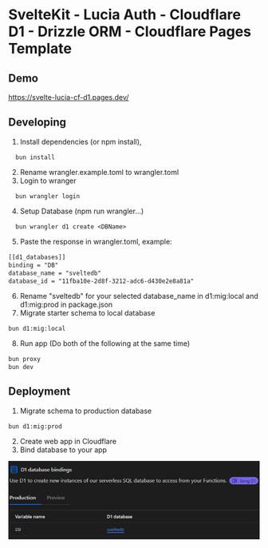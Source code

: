# SvelteKit - Lucia Auth - Cloudflare D1 - Drizzle ORM - Cloudflare Pages Template

## Demo

https://svelte-lucia-cf-d1.pages.dev/

## Developing

1. Install dependencies (or npm install),

```
  bun install
```

2. Rename wrangler.example.toml to wrangler.toml
3. Login to wranger

```
  bun wrangler login
```

4. Setup Database (npm run wrangler...)

```
  bun wrangler d1 create <DBName>
```

5. Paste the response in wrangler.toml, example:

```
[[d1_databases]]
binding = "DB"
database_name = "sveltedb"
database_id = "11fba10e-2d8f-3212-adc6-d430e2e8a81a"

```
6. Rename "sveltedb" for your selected database_name in d1:mig:local and d1:mig:prod in package.json
7. Migrate starter schema to local database

```
bun d1:mig:local
```

8. Run app (Do both of the following at the same time)

```
bun proxy
bun dev
```

## Deployment

1. Migrate schema to production database

```
bun d1:mig:prod
```

2. Create web app in Cloudflare
3. Bind database to your app

![App Screenshot](binding-example.png)
